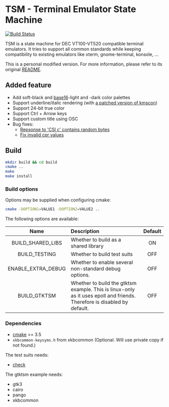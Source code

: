 # TSM - Terminal Emulator State Machine

[![Build Status](https://travis-ci.com/Aetf/libtsm.svg?branch=develop)](https://travis-ci.com/Aetf/libtsm)

TSM is a state machine for DEC VT100-VT520 compatible terminal emulators. It
tries to support all common standards while keeping compatibility to existing
emulators like xterm, gnome-terminal, konsole, ...

This is a personal modified version. For more information, please refer to its original [README](README).

## Added feature
+ Add soft-black and [base16](https://github.com/chriskempson/base16-default-schemes)-light and -dark color palettes
+ Support underline/italic rendering (with [a patched version of kmscon](https://github.com/Aetf/kmscon))
+ Support 24-bit true color
+ Support Ctrl + Arrow keys
+ Support custom title using OSC
+ Bug fixes:
    * [Repsonse to 'CSI c' contains random bytes][91335]
    * [Fix invalid cpr values](https://github.com/Aetf/libtsm/pull/2)

[91335]: https://bugs.freedesktop.org/show_bug.cgi?id=91335

## Build
```bash
mkdir build && cd build
cmake ..
make
make install
```

### Build options
Options may be supplied when configuring cmake:
```bash
cmake -DOPTION1=VALUE1 -DOPTION2=VALUE2 ..
```
The following options are available:

|Name | Description | Default |
|:---:|:---|:---:|
| BUILD_SHARED_LIBS | Whether to build as a shared library | ON |
| BUILD_TESTING | Whether to build test suits | OFF |
| ENABLE_EXTRA_DEBUG | Whether to enable several non-standard debug options. | OFF |
| BUILD_GTKTSM | Whether to build the gtktsm example. This is linux-only as it uses epoll and friends. Therefore is disabled by default. | OFF |

### Dependencies

- [cmake](https://cmake.org) >= 3.5
- `xkbcommon-keysyms.h` from xkbcommon (Optional. Will use private copy if not found.)

The test suits needs:

- [check](https://libcheck.github.io/check/)

The gtktsm example needs:

- gtk3
- cairo
- pango
- xkbcommon
